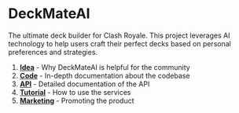 # DeckMateAI

The ultimate deck builder for Clash Royale. This project leverages AI technology to help users craft their perfect decks based on personal preferences and strategies.

1. **[Idea](documentation/Idea.md)** - Why DeckMateAI is helpful for the community
2. **[Code](documentation/Code.md)** - In-depth documentation about the codebase
3. **[API](documentation/Api.md)** - Detailed documentation of the API
4. **[Tutorial](documentation/Tutorial.md)** - How to use the services
5. **[Marketing](documentation/Marketing.md)** - Promoting the product
